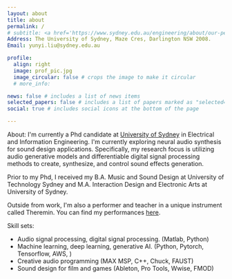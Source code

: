 ```yaml
---
layout: about
title: about
permalink: /
# subtitle: <a href='https://www.sydney.edu.au/engineering/about/our-people/research-students/rein-liu-210.html'>University of Sydney</a>. 
Address: The University of Sydney, Maze Cres, Darlington NSW 2008. 
Email: yunyi.liu@sydney.edu.au

profile:
  align: right
  image: prof_pic.jpg
  image_circular: false # crops the image to make it circular
  # more_info: 

news: false # includes a list of news items
selected_papers: false # includes a list of papers marked as "selected={true}"
social: true # includes social icons at the bottom of the page

---
```


About:
  I'm currently a Phd candidate at [University of Sydney](https://www.sydney.edu.au/engineering/about/our-people/research-students/rein-liu-210.html) in Electrical and Information Engineering. I'm currently exploring neural audio synthesis for sound design applications. Specifically, my research focus is utilizing audio generative models and differentiable digital signal processing methods to create, synthesize, and control sound effects generation. 

  Prior to my Phd, I received my B.A. Music and Sound Design at University of Technology Sydney and M.A. Interaction Design and Electronic Arts at University of Sydney. 

  Outside from work, I'm also a performer and teacher in a unique instrument called Theremin. You can find my performances [here](https://www.youtube.com/channel/UCZ4XUd6muK3D88PD2EvB8ow).


Skill sets:
  - Audio signal processing, digital signal processing. (Matlab, Python)
  - Machine learning, deep learning, generative AI. (Python, Pytorch, Tensorflow, AWS, )
  - Creative audio programming (MAX MSP, C++, Chuck, FAUST)
  - Sound design for film and games (Ableton, Pro Tools, Wwise, FMOD)

